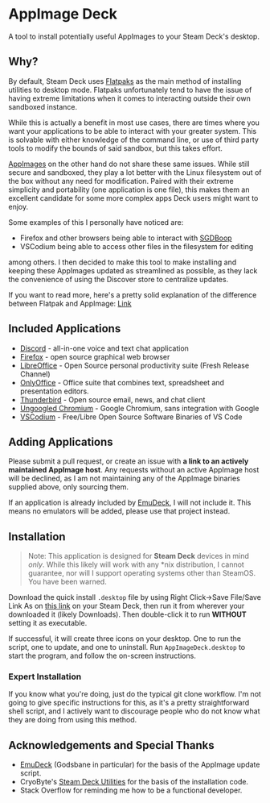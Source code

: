 # AppImage Deck

A tool to install potentially useful AppImages to your Steam Deck's desktop.

## Why?

By default, Steam Deck uses [Flatpaks](https://flatpak.org/) as the main method of installing utilities to desktop mode. Flatpaks unfortunately tend to have the issue of having extreme limitations when it comes to interacting outside their own sandboxed instance.

While this is actually a benefit in most use cases, there are times where you want your applications to be able to interact with your greater system. This is solvable with either knowledge of the command line, or use of third party tools to modify the bounds of said sandbox, but this takes effort.

[AppImages](https://appimage.org/) on the other hand do not share these same issues. While still secure and sandboxed, they play a lot better with the Linux filesystem out of the box without any need for modification. Paired with their extreme simplicity and portability (one application is one file), this makes them an excellent candidate for some more complex apps Deck users might want to enjoy.

Some examples of this I personally have noticed are:
- Firefox and other browsers being able to interact with [SGDBoop](https://www.steamgriddb.com/boop)
- VSCodium being able to access other files in the filesystem for editing

among others. I then decided to make this tool to make installing and keeping these AppImages updated as streamlined as possible, as they lack the convenience of using the Discover store to centralize updates.

If you want to read more, here's a pretty solid explanation of the difference between Flatpak and AppImage: [Link](https://dev.to/bearlike/flatpak-vs-snaps-vs-appimage-vs-packages-linux-packaging-formats-compared-3nhl)

## Included Applications

- [Discord](https://discord.com/) - all-in-one voice and text chat application
- [Firefox](https://www.mozilla.org/en-US/firefox/) - open source graphical web browser
- [LibreOffice](https://www.libreoffice.org/) - Open Source personal productivity suite (Fresh Release Channel)
- [OnlyOffice](https://www.onlyoffice.com/) - Office suite that combines text, spreadsheet and presentation editors.
- [Thunderbird](https://www.thunderbird.net/en-US/) - Open source email, news, and chat client
- [Ungoogled Chromium](https://ungoogled-software.github.io/) - Google Chromium, sans integration with Google
- [VSCodium](https://vscodium.com/) - Free/Libre Open Source Software Binaries of VS Code

## Adding Applications

Please submit a pull request, or create an issue with **a link to an actively maintained AppImage host**. Any requests without an active AppImage host will be declined, as I am not maintaining any of the AppImage binaries supplied above, only sourcing them.

If an application is already included by [EmuDeck](https://github.com/dragoonDorise/EmuDeck), I will not include it. This means no emulators will be added, please use that project instead.

## Installation

> Note: This application is designed for **Steam Deck** devices in mind *only*. While this likely will work with any *nix distribution, I cannot guarantee, nor will I support operating systems other than SteamOS. You have been warned.

Download the quick install `.desktop` file by using Right Click->Save File/Save Link As on [this link](https://raw.githubusercontent.com/WingofaGriffin/appimage-deck/main/InstallAIDeck.desktop) on your Steam Deck, then run it from wherever your downloaded it (likely Downloads). Then double-click it to run **WITHOUT** setting it as executable.

If successful, it will create three icons on your desktop. One to run the script, one to update, and one to uninstall. Run `AppImageDeck.desktop` to start the program, and follow the on-screen instructions.

### Expert Installation

If you know what you're doing, just do the typical git clone workflow. I'm not going to give specific instructions for this, as it's a pretty straightforward shell script, and I actively want to discourage people who do not know what they are doing from using this method.

## Acknowledgements and Special Thanks

- [EmuDeck](https://github.com/dragoonDorise/EmuDeck) (Godsbane in particular) for the basis of the AppImage update script.
- CryoByte's [Steam Deck Utilities](https://github.com/CryoByte33/steam-deck-utilities) for the basis of the installation code.
- Stack Overflow for reminding me how to be a functional developer.